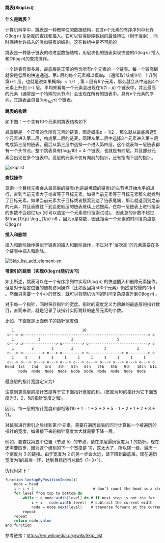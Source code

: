 #### 跳表(SkipList)

**什么是跳表？**

计算机科学中，跳表是一种概率性的数据结构，在含n个元素的有序序列中允许$O(\log n)$ 复杂度的查找和插入。它可以获得排序数组的最佳特征（用于搜索），同时保持允许插入的类似链表的结构，这在数组中是不可能的

跳表是一种基于链表的改进型数据结构，用层次化的链表实现快速的$O(\log n)$ 插入和$O(\log n)$的查找操作。

一个跳表有很多层，最底层是正常的包含所有n个元素的一个链表。每一个较高层就像是低层的快速通道。第`i` 层的每个元素都以概率`p`  （通常取1/2或1/4）上升到第`i+1` 层。也就是说如果概率`p = 1/2 `, 第 `i`  层有8个元素，那么就会从中选出4个元素上升到 `i+1` 层。平均来看每一个元素会出现在$1/(1-p)$ 个链表中，并且最高的元素（通常是一个特殊的头节点）会出现在所有的链表中。具有n个元素的序列，其跳表会包含$\lceil \log _{1/p} n\rceil$ 个链表。



**跳表的构建** 

如下图：一个含有10个元素的跳表结构如下

最底层是一个正常的含所有元素的链表，固定概率$p=1/2$ ，那么就从最底层选5个元素进入第二层，构成第二层的链表，同理从第二层中选择3个元素进入第三层构成第三层的链表。最后从第三层中选择一个进入第四层。这个跳表每一层链表都有一个头节点。整个跳表具有$\lceil \log _2 10\rceil = 4$ 个链表，也就是有四层。并且部分元素会出现在多个链表中。高层的元素不仅有向前的指针，还有指向下层的指针。

![skiplist](C:\Users\lzw\Desktop\img_src\Skip_list.svg)

 

**查找操作**

查询一个目标元素会从最高层的链表(也是最稀疏的链表)的头节点开始水平的进行，直到当前元素大于或者等于目标元素。如果当前元素等于目标元素那么就找到了目标元素。如果当前元素大于目标或者搜索到达了链表尾端，那么就退回到之前的元素，并且垂直往下到达更低层的链表继续上述搜索。在每一层链表上进行搜索的步数不会超过$1/p$ (你可以选定一个元素进行搜索试试)。 因此总的步数不超过 $\frac{1}{p} \log _{1/p} n$ 。因为p是常数，因此搜索一个元素的时间复杂度是$O(\log n)$



**插入和删除**

插入和删除操作类似于链表的插入和删除操作，不过对于”层次高“的元素需要在多个链表中插入和删除。

![Skip_list_add_element-en](C:\Users\lzw\Desktop\img_src\Skip_list_add_element-en.gif)

**带索引的跳表（实现$O(\log n)$随机访问）**

如上所述，跳表可以在一个有序序列中实现$O(\log n)$ 的快速插入和删除元素操作。但是对于给定位置的随机访问操作（比如返回第500个元素）仍然是较慢的$O(n)$ 。然而只需要一个小小的修改，就可以将随机访问的时间复杂度提升到$O(\log n)$ 。

对于每一个指针，同时保存指针的宽度。指针的宽度定义为跨越的最底层的指针数目，直观来讲，就是记录了该指针实际跳跃的底层元素的个数。

比如，下面就是上面例子的指针宽度值

```tex
   1                               10
 o---> o---------------------------------------------------------> o    Top level
   1           3              2                    5
 o---> o---------------> o---------> o---------------------------> o    Level 3
   1        2        1        2              3              2
 o---> o---------> o---> o---------> o---------------> o---------> o    Level 2
   1     1     1     1     1     1     1     1     1     1     1 
 o---> o---> o---> o---> o---> o---> o---> o---> o---> o---> o---> o    Bottom level
Head  1st   2nd   3rd   4th   5th   6th   7th   8th   9th   10th  NIL
      Node  Node  Node  Node  Node  Node  Node  Node  Node  Node
```

最底层的指针宽度定义为1

注意到更高层的指针宽度等于它下面指针宽度的和。(宽度为10的指针为它下面宽度为3，2，5的指针宽度之和)。

因此，每一层的指针宽度和都相等(10 + 1 = 1 + 3 + 2 + 5 = 1 + 2 + 1 + 2 + 3 + 2)。

对跳表进行索引之后找到第i个元素，需要在遍历跳表的同时计算每一个被遍历的指针的宽度，如果接下来的指针宽度太大就需要下降一层。

例如，要查找第五个位置（节点 5）的节点，请在顶层遍历宽度为 1 的指针。现在还需要四步，因为这个级别的下一个宽度是 10，这太大了，所以降一级。遍历一个宽度为 3 的链接。由于宽度为 2 的另一步会太远，请下降到最底层。现在遍历宽度为1的最后一环，达到目标运行总数5（1+3+1）。

伪代码如下：

```java
function lookupByPositionIndex(i)
    node ← head
    i ← i + 1                           # don't count the head as a step
    for level from top to bottom do
        while i ≥ node.width[level] do # if next step is not too far
            i ← i - node.width[level]  # subtract the current width
            node ← node.next[level]    # traverse forward at the current level
        repeat
    repeat
    return node.value
end function
```

参考链接：<https://en.wikipedia.org/wiki/Skip_list>

